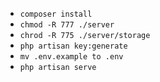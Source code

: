 * `composer install`
* `chmod -R 777 ./server`
* `chrod -R 775 ./server/storage`
* `php artisan key:generate`
* `mv .env.example to .env`
* `php artisan serve`
